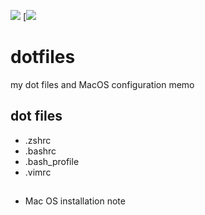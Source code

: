 
[![](https://img.shields.io/badge/License-MIT-brightgreen.svg)](https://opensource.org/licenses/MIT)
[![](https://img.shields.io/github/last-commit/etalli/dotfiles)



# dotfiles

my dot files and MacOS configuration memo

## dot files
* .zshrc
* .bashrc
* .bash_profile
* .vimrc

##
* Mac OS installation note
